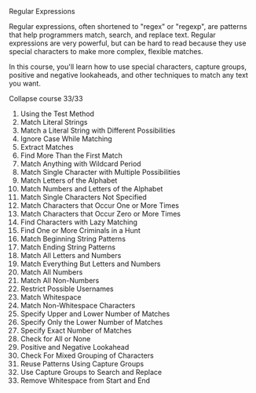 Regular Expressions

Regular expressions, often shortened to "regex" or "regexp", are patterns that help programmers match, search, and replace text. Regular expressions are very powerful, but can be hard to read because they use special characters to make more complex, flexible matches.

In this course, you'll learn how to use special characters, capture groups, positive and negative lookaheads, and other techniques to match any text you want.

Collapse course
33/33

1.	Using the Test Method
2.	Match Literal Strings
3.	Match a Literal String with Different Possibilities
4.	Ignore Case While Matching
5.	Extract Matches
6.	Find More Than the First Match
7.	Match Anything with Wildcard Period
8.	Match Single Character with Multiple Possibilities
9.	Match Letters of the Alphabet
10.	Match Numbers and Letters of the Alphabet
11.	Match Single Characters Not Specified
12.	Match Characters that Occur One or More Times
13.	Match Characters that Occur Zero or More Times
14.	Find Characters with Lazy Matching
15.	Find One or More Criminals in a Hunt
16.	Match Beginning String Patterns
17.	Match Ending String Patterns
18.	Match All Letters and Numbers
19.	Match Everything But Letters and Numbers
20.	Match All Numbers
21.	Match All Non-Numbers
22.	Restrict Possible Usernames
23.	Match Whitespace
24.	Match Non-Whitespace Characters
25.	Specify Upper and Lower Number of Matches
26.	Specify Only the Lower Number of Matches
27.	Specify Exact Number of Matches
28.	Check for All or None
29.	Positive and Negative Lookahead
30.	Check For Mixed Grouping of Characters
31.	Reuse Patterns Using Capture Groups
32.	Use Capture Groups to Search and Replace
33.	Remove Whitespace from Start and End
